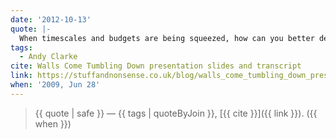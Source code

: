 ```yaml
---
date: '2012-10-13'
quote: |-
  When timescales and budgets are being squeezed, how can you better deliver a large scale project, for example like New Internationalist. One answer is to design a system, not a web page or site.
tags:
  - Andy Clarke
cite: Walls Come Tumbling Down presentation slides and transcript
link: https://stuffandnonsense.co.uk/blog/walls_come_tumbling_down_presentation_slides_and_transcript/
when: '2009, Jun 28'
---
```


> {{ quote | safe }}
> — {{ tags | quoteByJoin }}, [{{ cite }}]({{ link }}). ({{ when }})
